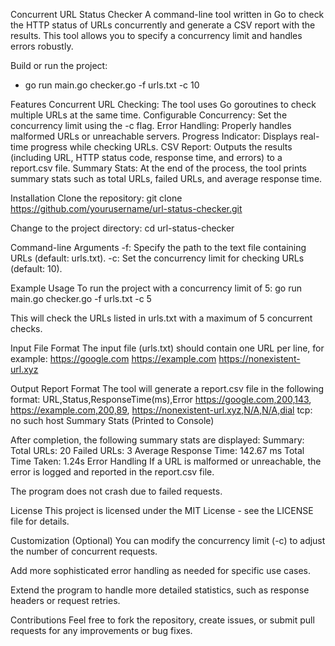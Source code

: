 Concurrent URL Status Checker
A command-line tool written in Go to check the HTTP status of URLs concurrently and generate a CSV report with the results. This tool allows you to specify a concurrency limit and handles errors robustly.

Build or run the project:
- go run main.go checker.go -f urls.txt -c 10


Features
Concurrent URL Checking: The tool uses Go goroutines to check multiple URLs at the same time.
Configurable Concurrency: Set the concurrency limit using the -c flag.
Error Handling: Properly handles malformed URLs or unreachable servers.
Progress Indicator: Displays real-time progress while checking URLs.
CSV Report: Outputs the results (including URL, HTTP status code, response time, and errors) to a report.csv file.
Summary Stats: At the end of the process, the tool prints summary stats such as total URLs, failed URLs, and average response time.

Installation
Clone the repository:
git clone https://github.com/yourusername/url-status-checker.git

Change to the project directory:
cd url-status-checker

Command-line Arguments
-f: Specify the path to the text file containing URLs (default: urls.txt).
-c: Set the concurrency limit for checking URLs (default: 10).

Example Usage
To run the project with a concurrency limit of 5:
go run main.go checker.go -f urls.txt -c 5

This will check the URLs listed in urls.txt with a maximum of 5 concurrent checks.

Input File Format
The input file (urls.txt) should contain one URL per line, for example:
https://google.com
https://example.com
https://nonexistent-url.xyz

Output Report Format
The tool will generate a report.csv file in the following format:
URL,Status,ResponseTime(ms),Error
https://google.com,200,143,
https://example.com,200,89,
https://nonexistent-url.xyz,N/A,N/A,dial tcp: no such host
Summary Stats (Printed to Console)

After completion, the following summary stats are displayed:
Summary:
Total URLs: 20
Failed URLs: 3
Average Response Time: 142.67 ms
Total Time Taken: 1.24s
Error Handling
If a URL is malformed or unreachable, the error is logged and reported in the report.csv file.

The program does not crash due to failed requests.

License
This project is licensed under the MIT License - see the LICENSE file for details.

Customization (Optional)
You can modify the concurrency limit (-c) to adjust the number of concurrent requests.

Add more sophisticated error handling as needed for specific use cases.

Extend the program to handle more detailed statistics, such as response headers or request retries.

Contributions
Feel free to fork the repository, create issues, or submit pull requests for any improvements or bug fixes.

